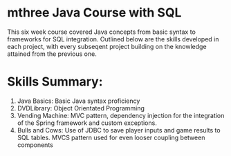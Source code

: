 # mthree Java Course with SQL 
This six week course covered Java concepts from basic syntax to frameworks for SQL integration. Outlined below are the skills developed in each project, with every subseqent project building on the knowledge attained from the previous one. 

# Skills Summary:

1. Java Basics: Basic Java syntax proficiency
2. DVDLibrary: Object Orientated Programming
3. Vending Machine: MVC pattern, dependency injection for the integration of the Spring framework and custom exceptions. 
4. Bulls and Cows: Use of JDBC to save player inputs and game results to SQL tables. MVCS pattern used for even looser coupling between components
